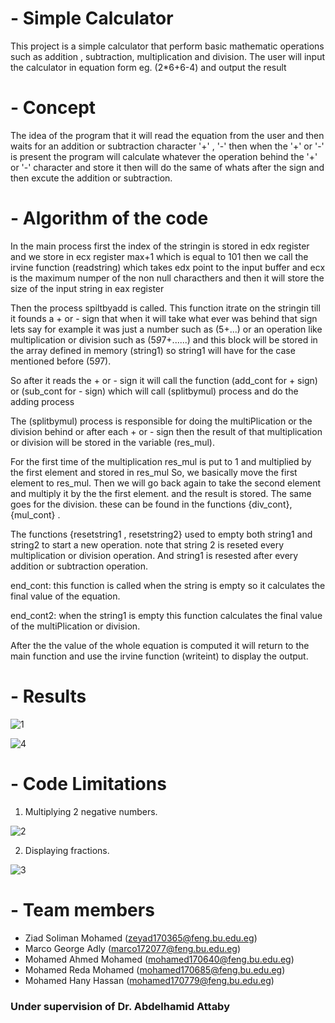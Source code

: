 # - Simple Calculator 

This project is a simple calculator that perform basic mathematic operations such as addition , subtraction, multiplication and division.
The user will input the calculator in equation form eg. (2*6+6-4) and output the result


# - Concept

The idea of the program that it will read the equation from the user  and then waits for an addition or subtraction character  '+' , '-' 
then when the '+' or '-' is present the program will calculate whatever the operation behind the '+' or '-' character and store it then will do the same of whats after the sign and then excute the addition or subtraction.

# - Algorithm of the code 

In the main process first the index of the stringin is stored in edx register and we store in ecx register max+1
which is equal to 101 then we call the irvine function  (readstring) which takes edx point to the input buffer and 
ecx is the maximum numper of the non null characthers and then it will store the size of the input string in eax register

Then the process spiltbyadd is called. This function itrate on the stringin till it founds a + or - sign that when it will take
what ever was behind that sign lets say for example it was just a number such as (5+...) or an operation like multiplication or division 
such as (5*9*7+......) and this block will be stored in the array defined in memory (string1) so string1 will have for the case mentioned
before (5*9*7). 

So after it reads the + or - sign it will call the function (add_cont for + sign) or (sub_cont for - sign)  which will call (splitbymul) process and do the adding process 

The (splitbymul) process is responsible for doing the multiPlication or the division behind or after each + or - sign 
then the result of that multiplication or division will be stored in the variable (res_mul). 

For the first time of the multiplication res_mul is put to 1 and multiplied by the first element and stored in res_mul 
So, we basically move the first element to res_mul. 
Then we will go back again to take the second element and multiply it by the the first element. and the result is stored.
The same goes for the division. these can be found in the functions {div_cont},{mul_cont} . 

The functions {resetstring1 , resetstring2} used to empty both string1 and string2 to start a new operation. note that string 2 is reseted every multiplication or division operation. 
And string1 is resested after every addition or subtraction operation.

end_cont: this function is called when the string is empty so it calculates the final value of the equation.

end_cont2: when the string1 is empty this function calculates the final value of the multiPlication or division.

After the the value of the whole equation is computed it will return to the main function and use the irvine function
(writeint) to display the output.


# - Results

![1](https://user-images.githubusercontent.com/96384738/148587558-1df5a339-0940-4068-8405-cbeb354063fc.jpeg)

![4](https://user-images.githubusercontent.com/96384738/148587635-60f01465-6a1e-4aad-91f0-f17707179acf.jpeg)


# - Code Limitations

1) Multiplying 2 negative numbers.

![2](https://user-images.githubusercontent.com/96384738/148587839-d2c1e622-4ce8-44b0-b3ef-0b0b1c64f948.jpeg)

2) Displaying fractions.

![3](https://user-images.githubusercontent.com/96384738/148588185-d27d8b3f-aca1-4f03-bbd7-6d736cbf830d.jpeg)


# - Team members

* Ziad Soliman Mohamed (zeyad170365@feng.bu.edu.eg)
* Marco George Adly (marco172077@feng.bu.edu.eg)
* Mohamed Ahmed Mohamed (mohamed170640@feng.bu.edu.eg)
* Mohamed Reda Mohamed (mohamed170685@feng.bu.edu.eg)
* Mohamed Hany Hassan (mohamed170779@feng.bu.edu.eg)

### Under supervision of **Dr. Abdelhamid Attaby**

